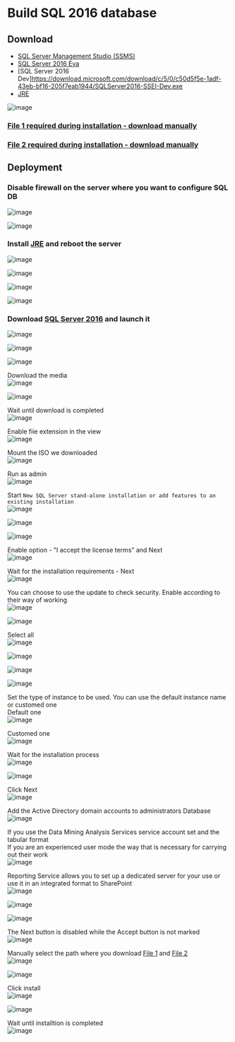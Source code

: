 # Build SQL 2016 database

## Download
* [SQL Server Management Studio (SSMS)](https://learn.microsoft.com/en-us/sql/ssms/download-sql-server-management-studio-ssms?view=sql-server-ver15#download-ssms)
* [SQL Server 2016 Eva](https://info.microsoft.com/ww-landing-sql-server-2016.html?culture=en-us&country=us)
* [SQL Server 2016 Dev]https://download.microsoft.com/download/c/5/0/c50d5f5e-1adf-43eb-bf16-205f7eab1944/SQLServer2016-SSEI-Dev.exe
* [JRE](https://www.oracle.com/java/technologies/downloads/#jre8-windows)

![image](https://github.com/guguji666666/GJS-ADRMS/assets/96930989/0d86177c-33fe-4c53-9fa3-612cc0db6e80) <br>
### [File 1 required during installation - download manually](https://go.microsoft.com/fwlink/?Linkld=836819&lcid=1033)
### [File 2 required during installation - download manually](https://go.microsoft.com/fwlink/?Linkld=850317&lcid=1033)

## Deployment
### Disable firewall on the server where you want to configure SQL DB
![image](https://github.com/guguji666666/GJS-ADRMS/assets/96930989/04c0cca1-2511-4926-bf53-98faff304160)

![image](https://github.com/guguji666666/GJS-ADRMS/assets/96930989/7f16f01f-51cc-4d72-9474-ceae35a8f4df)

### Install [JRE](https://www.oracle.com/java/technologies/downloads/#jre8-windows) and reboot the server
![image](https://github.com/guguji666666/GJS-ADRMS/assets/96930989/0d86177c-33fe-4c53-9fa3-612cc0db6e80)

![image](https://github.com/guguji666666/GJS-ADRMS/assets/96930989/fb597d65-ae2d-41e8-b1fa-e4341d14541c)

![image](https://github.com/guguji666666/GJS-ADRMS/assets/96930989/a9ce7b59-04af-42d1-a39f-f8937610d4a4)

![image](https://github.com/guguji666666/GJS-ADRMS/assets/96930989/b35474a9-ce7e-4434-9731-f420375dfab4)

### Download [SQL Server 2016](https://info.microsoft.com/ww-landing-sql-server-2016.html?culture=en-us&country=us) and launch it
![image](https://github.com/guguji666666/GJS-ADRMS/assets/96930989/f52dc269-94b1-4dc9-b173-da8b0cc07643)

![image](https://github.com/guguji666666/GJS-ADRMS/assets/96930989/53f0073c-b3b6-4988-8e8b-2352193c77c7)

![image](https://github.com/guguji666666/GJS-ADRMS/assets/96930989/df595c93-aecc-4f9a-8738-0cf1df3e87c5)

Download the media <br>
![image](https://github.com/guguji666666/GJS-ADRMS/assets/96930989/5ba064a2-7e94-4b6d-8154-12e1be7fae07)

![image](https://github.com/guguji666666/GJS-ADRMS/assets/96930989/d4849da1-8c58-44aa-80be-1e9dc80fb21c)

Wait until download is completed <br>
![image](https://github.com/guguji666666/GJS-ADRMS/assets/96930989/5412da19-6999-477c-960a-690564cdd83c)

Enable fiie extension in the view <br>
![image](https://github.com/guguji666666/GJS-ADRMS/assets/96930989/ad849932-6d85-4d51-a784-457613fc68c1)

Mount the ISO we downloaded <br>
![image](https://github.com/guguji666666/GJS-ADRMS/assets/96930989/735ed58e-3b11-4298-8224-6fe120502974)

Run as admin <br>
![image](https://github.com/guguji666666/GJS-ADRMS/assets/96930989/b665228c-37fe-4917-be90-a53dcbc34cd1)

Start `New SQL Server stand-alone installation or add features to an existing installation` <br>
![image](https://github.com/guguji666666/GJS-ADRMS/assets/96930989/07d36227-2054-4179-a776-c06e5fef9de6)

![image](https://github.com/guguji666666/GJS-ADRMS/assets/96930989/e3cafe49-8b94-42d8-a634-e17f42b25914)

![image](https://github.com/guguji666666/GJS-ADRMS/assets/96930989/78d78996-5a77-4bdb-965e-710fb0d0ed67)

Enable option - "I accept the license terms" and Next <br>
![image](https://github.com/guguji666666/GJS-ADRMS/assets/96930989/373149f4-fafd-4da4-80a7-7f3df717fbd0)

Wait for the installation requirements - Next <br>
![image](https://github.com/guguji666666/GJS-ADRMS/assets/96930989/b497a20f-55cc-4323-b13d-65adddd2f77d)

You can choose to use the update to check security. Enable according to their way of working <br>
![image](https://github.com/guguji666666/GJS-ADRMS/assets/96930989/9b8e7e88-4837-4b61-ac7b-ad19b3bfe9b0)

![image](https://github.com/guguji666666/GJS-ADRMS/assets/96930989/8be743e5-68fb-4d9b-9726-a06c2fb3c20b)

Select all <br>
![image](https://github.com/guguji666666/GJS-ADRMS/assets/96930989/d547ee1f-f27d-419c-98f6-a6982889e397)

![image](https://github.com/guguji666666/GJS-ADRMS/assets/96930989/6e83d7f0-86a9-4357-b987-8ba13d5e12b2)

![image](https://github.com/guguji666666/GJS-ADRMS/assets/96930989/a3aa5884-5abf-4053-afa9-6e826222ec18)

![image](https://github.com/guguji666666/GJS-ADRMS/assets/96930989/4717d9a1-a381-4b91-9a8f-5d3c2edd81e2)

Set the type of instance to be used. You can use the default instance name or customed one <br>
Default one <br>
![image](https://github.com/guguji666666/GJS-ADRMS/assets/96930989/19fffb07-c831-4a25-90a2-c9aaa090c7ac)

Customed one <br>
![image](https://github.com/guguji666666/GJS-ADRMS/assets/96930989/58b01067-690d-45ff-a860-47d943483a9e)

Wait for the installation process <br>
![image](https://github.com/guguji666666/GJS-ADRMS/assets/96930989/f206a95d-f298-4233-b267-fbae1fa24e76)

![image](https://github.com/guguji666666/GJS-ADRMS/assets/96930989/5f0306a5-0bc8-4d53-ae2f-3d3d70253b84)

Click Next <br>
![image](https://github.com/guguji666666/GJS-ADRMS/assets/96930989/918bfc93-8df0-4e91-b641-1950f096c707)

Add the Active Directory domain accounts to administrators Database <br>
![image](https://github.com/guguji666666/GJS-ADRMS/assets/96930989/37bd60d7-b19b-48f0-9541-28fce7ebdc28)

If you use the Data Mining Analysis Services service account set and the tabular format <br>
If you are an experienced user mode the way that is necessary for carrying out their work <br>
![image](https://github.com/guguji666666/GJS-ADRMS/assets/96930989/30627adb-6f8d-4c79-bd76-78016e2f2c80)

Reporting Service allows you to set up a dedicated server for your use or use it in an integrated format to SharePoint <br>
![image](https://github.com/guguji666666/GJS-ADRMS/assets/96930989/281723b7-0829-4347-90dc-a9458ae18d4e)

![image](https://github.com/guguji666666/GJS-ADRMS/assets/96930989/fc771cd2-df02-4e35-ade6-5258c79aecb5)

![image](https://github.com/guguji666666/GJS-ADRMS/assets/96930989/c2c5c160-ef0b-4447-9db6-9105b5f72c76)

The Next button is disabled while the Accept button is not marked <br>
![image](https://github.com/guguji666666/GJS-ADRMS/assets/96930989/7edd4de6-0dc7-45f3-a923-5ba28f2f38ff)

Manually select the path where you download [File 1](https://go.microsoft.com/fwlink/?Linkld=836819&lcid=1033) and [File 2](https://go.microsoft.com/fwlink/?Linkld=850317&lcid=1033) <br>
![image](https://github.com/guguji666666/GJS-ADRMS/assets/96930989/a458f13a-8ffe-4a93-840c-8db328e04393)

![image](https://github.com/guguji666666/GJS-ADRMS/assets/96930989/5011eb60-db84-4f90-9598-41d8dcccbdc6)

Click install <br>
![image](https://github.com/guguji666666/GJS-ADRMS/assets/96930989/2a5da588-b2ee-4e80-a1f5-fe5fefd738d9)

![image](https://github.com/guguji666666/GJS-ADRMS/assets/96930989/3017378d-8aea-4c38-ba50-9a0ac727414d)

Wait until installtion is completed <br>
![image](https://github.com/guguji666666/GJS-ADRMS/assets/96930989/74f3a5ca-01d4-430d-be7b-fda2122bd4b7)


